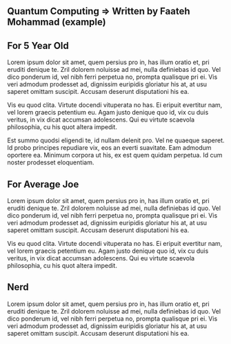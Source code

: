 ## Quantum Computing => Written by Faateh Mohammad (example)

## For 5 Year Old

Lorem ipsum dolor sit amet, quem persius pro in, has illum oratio et, pri eruditi denique te. Zril dolorem noluisse ad mei, nulla definiebas id quo. Vel dico ponderum id, vel nibh ferri perpetua no, prompta qualisque pri ei. Vis veri admodum prodesset ad, dignissim euripidis gloriatur his at, at usu saperet omittam suscipit. Accusam deserunt disputationi his ea.

Vis eu quod clita. Virtute docendi vituperata no has. Ei eripuit evertitur nam, vel lorem graecis petentium eu. Agam justo denique quo id, vix cu duis veritus, in vix dicat accumsan adolescens. Qui eu virtute scaevola philosophia, cu his quot altera impedit.

Est summo quodsi eligendi te, id nullam delenit pro. Vel ne quaeque saperet. Id probo principes repudiare vix, eos an everti suavitate. Eam admodum oportere ea. Minimum corpora ut his, ex est quem quidam perpetua. Id cum noster prodesset eloquentiam.


## For Average Joe 

Lorem ipsum dolor sit amet, quem persius pro in, has illum oratio et, pri eruditi denique te. Zril dolorem noluisse ad mei, nulla definiebas id quo. Vel dico ponderum id, vel nibh ferri perpetua no, prompta qualisque pri ei. Vis veri admodum prodesset ad, dignissim euripidis gloriatur his at, at usu saperet omittam suscipit. Accusam deserunt disputationi his ea.

Vis eu quod clita. Virtute docendi vituperata no has. Ei eripuit evertitur nam, vel lorem graecis petentium eu. Agam justo denique quo id, vix cu duis veritus, in vix dicat accumsan adolescens. Qui eu virtute scaevola philosophia, cu his quot altera impedit.

## Nerd

Lorem ipsum dolor sit amet, quem persius pro in, has illum oratio et, pri eruditi denique te. Zril dolorem noluisse ad mei, nulla definiebas id quo. Vel dico ponderum id, vel nibh ferri perpetua no, prompta qualisque pri ei. Vis veri admodum prodesset ad, dignissim euripidis gloriatur his at, at usu saperet omittam suscipit. Accusam deserunt disputationi his ea.







